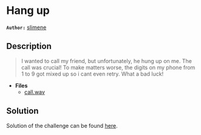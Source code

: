 # Hang up

**`Author:`** [slimene](https://www.linkedin.com/in/slimene-fellah-25950a224/)

## Description

> I wanted to call my friend, but unfortunately, he hung up on me. The call was crucial! To make matters worse, the digits on my phone from 1 to 9 got mixed up so i cant even retry. What a bad luck!  






- **Files** 
 	- [call.wav](call.wav)  





## Solution
Solution of the challenge can be found [here](solution/).
